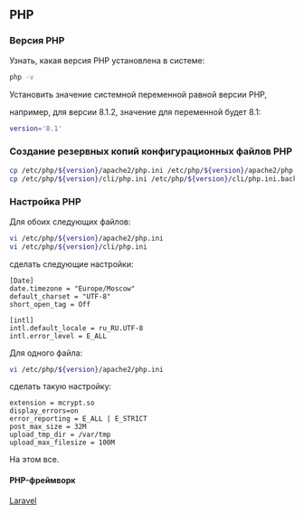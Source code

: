 ## PHP

### Версия PHP

Узнать, какая версия PHP установлена в системе:

```sh
php -v
```

Установить значение системной переменной равной версии PHP,

например, для версии 8.1.2, значение для переменной будет 8.1:

```sh
version='8.1'
```

### Создание резервных копий конфигурационных файлов PHP

```sh
cp /etc/php/${version}/apache2/php.ini /etc/php/${version}/apache2/php.ini.backup
cp /etc/php/${version}/cli/php.ini /etc/php/${version}/cli/php.ini.backup
```

### Настройка PHP

Для обоих следующих файлов:

```sh
vi /etc/php/${version}/apache2/php.ini
vi /etc/php/${version}/cli/php.ini
```

сделать следующие настройки:

```
[Date]
date.timezone = "Europe/Moscow"
default_charset = "UTF-8"
short_open_tag = Off

[intl]
intl.default_locale = ru_RU.UTF-8
intl.error_level = E_ALL
```

Для одного файла:

```sh
vi /etc/php/${version}/apache2/php.ini
```

сделать такую настройку:

```
extension = mcrypt.so
display_errors=on
error_reporting = E_ALL | E_STRICT
post_max_size = 32M
upload_tmp_dir = /var/tmp
upload_max_filesize = 100M
```

На этом все.

#### PHP-фреймворк

[Laravel](https://laravel.com/)
